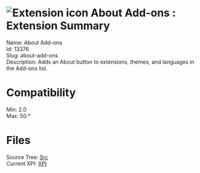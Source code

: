 # ![Extension icon](https://addons.thunderbird.net/user-media/addon_icons/13/13376-64.png?modified=1509341390) About Add-ons : Extension Summary

Name: About Add-ons  
Id: 13376  
Slug: about-add-ons  
Description: Adds an About button to extensions, themes, and languages in the Add-ons list.
  

# Compatibility
Min: 2.0  
Max: 50.*  

# Files

Source Tree: [Src](C:/Dev/Thunderbird/ThunderKdB/xall/xOther/13376-about-add-ons/src)  
Current XPI: [XPI](C:/Dev/Thunderbird/ThunderKdB/xall/xOther/13376-about-add-ons/xpi)  



